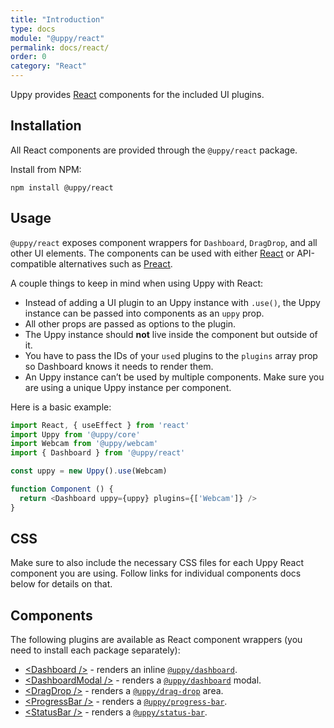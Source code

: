 ```yaml
---
title: "Introduction"
type: docs
module: "@uppy/react"
permalink: docs/react/
order: 0
category: "React"
---
```


Uppy provides [React][] components for the included UI plugins.

## Installation

All React components are provided through the `@uppy/react` package.

Install from NPM:

```shell
npm install @uppy/react
```

## Usage

`@uppy/react` exposes component wrappers for `Dashboard`, `DragDrop`, and all other UI elements.
The components can be used with either [React][] or API-compatible alternatives such as [Preact][].

A couple things to keep in mind when using Uppy with React:

* Instead of adding a UI plugin to an Uppy instance with `.use()`, the Uppy instance can be passed into components as an `uppy` prop.
* All other props are passed as options to the plugin.
* The Uppy instance should **not** live inside the component but outside of it.
* You have to pass the IDs of your `use`d plugins to the `plugins` array prop so Dashboard knows it needs to render them.
* An Uppy instance can’t be used by multiple components. Make sure you are using a unique Uppy instance per component.

Here is a basic example:

```js
import React, { useEffect } from 'react'
import Uppy from '@uppy/core'
import Webcam from '@uppy/webcam'
import { Dashboard } from '@uppy/react'

const uppy = new Uppy().use(Webcam)

function Component () {
  return <Dashboard uppy={uppy} plugins={['Webcam']} />
}
```

## CSS

Make sure to also include the necessary CSS files for each Uppy React component you are using. Follow links for individual components docs below for details on that.

## Components

The following plugins are available as React component wrappers (you need to
install each package separately):

* [\<Dashboard />][<Dashboard />] - renders an inline [`@uppy/dashboard`][].
* [\<DashboardModal />][<DashboardModal />] - renders a [`@uppy/dashboard`][] modal.
* [\<DragDrop />][<DragDrop />] - renders a [`@uppy/drag-drop`][] area.
* [\<ProgressBar />][<ProgressBar />] - renders a [`@uppy/progress-bar`][].
* [\<StatusBar />][<StatusBar />] - renders a [`@uppy/status-bar`][].

[React]: https://facebook.github.io/react

[Preact]: https://preactjs.com/

[<Dashboard />]: /docs/react/dashboard

[<DragDrop />]: /docs/react/dragdrop

[<ProgressBar />]: /docs/react/progress-bar

[<StatusBar />]: /docs/react/status-bar

[<DashboardModal />]: /docs/react/dashboard-modal

[`@uppy/dashboard`]: /docs/dashboard

[`@uppy/drag-drop`]: /docs/drag-drop

[`@uppy/progress-bar`]: /docs/progress-bar

[`@uppy/status-bar`]: /docs/status-bar
